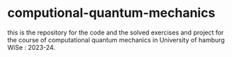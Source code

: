 # computional-quantum-mechanics
this is the repository for the code and the solved exercises and project for the course of computational quantum mechanics in University of hamburg WiSe : 2023-24.

